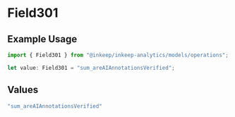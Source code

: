 # Field301

## Example Usage

```typescript
import { Field301 } from "@inkeep/inkeep-analytics/models/operations";

let value: Field301 = "sum_areAIAnnotationsVerified";
```

## Values

```typescript
"sum_areAIAnnotationsVerified"
```